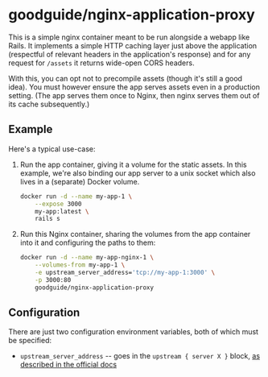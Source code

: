 # goodguide/nginx-application-proxy

This is a simple nginx container meant to be run alongside a webapp like Rails. It implements a simple HTTP caching layer just above the application (respectful of relevant headers in the application's response) and for any request for `/assets` it returns wide-open CORS headers.

With this, you can opt not to precompile assets (though it's still a good idea). You must however ensure the app serves assets even in a production setting. (The app serves them once to Nginx, then nginx serves them out of its cache subsequently.)

## Example

Here's a typical use-case:

1. Run the app container, giving it a volume for the static assets. In this example, we're also binding our app server to a unix socket which also lives in a (separate) Docker volume.

    ```sh
    docker run -d --name my-app-1 \
        --expose 3000
        my-app:latest \
        rails s
    ```

2. Run this Nginx container, sharing the volumes from the app container into it and configuring the paths to them:

    ```sh
    docker run -d --name my-app-nginx-1 \
        --volumes-from my-app-1 \
        -e upstream_server_address='tcp://my-app-1:3000' \
        -p 3000:80
        goodguide/nginx-application-proxy
    ```

## Configuration

There are just two configuration environment variables, both of which must be specified:

- `upstream_server_address` -- goes in the `upstream { server X }` block, [as described in the official docs](https://nginx.org/en/docs/http/ngx_http_upstream_module.html#server)
